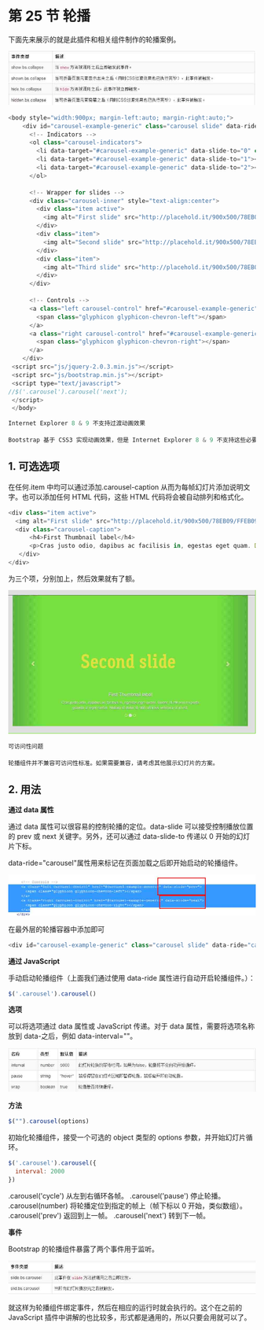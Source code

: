 # 第 25 节 轮播

下面先来展示的就是此插件和相关组件制作的轮播案例。

![](img/163.jpg)

```js
<body style="width:900px; margin-left:auto; margin-right:auto;">
    <div id="carousel-example-generic" class="carousel slide" data-ride="carousel">
      <!-- Indicators -->
      <ol class="carousel-indicators">
        <li data-target="#carousel-example-generic" data-slide-to="0" class="active"></li>
        <li data-target="#carousel-example-generic" data-slide-to="1"></li>
        <li data-target="#carousel-example-generic" data-slide-to="2"></li>
      </ol>

      <!-- Wrapper for slides -->
      <div class="carousel-inner" style="text-align:center">
        <div class="item active">
          <img alt="First slide" src="http://placehold.it/900x500/78EB09/FFEB09/&text=First slide" ></img>
        </div>
        <div class="item">
          <img alt="Second slide" src="http://placehold.it/900x500/78EB09/FFEB09/&text=Second slide" ></img>
        </div>
        <div class="item">
          <img alt="Third slide" src="http://placehold.it/900x500/78EB09/FFEB09/&text=Third slide"  ></img>
        </div>
      </div>

      <!-- Controls -->
      <a class="left carousel-control" href="#carousel-example-generic" data-slide="prev">
        <span class="glyphicon glyphicon-chevron-left"></span>
      </a>
      <a class="right carousel-control" href="#carousel-example-generic" data-slide="next">
        <span class="glyphicon glyphicon-chevron-right"></span>
      </a>
    </div>
 <script src="js/jquery-2.0.3.min.js"></script>
 <script src="js/bootstrap.min.js"></script>
 <script type="text/javascript">
//$('.carousel').carousel('next');
 </script>
 </body> 
```

```js
Internet Explorer 8 & 9 不支持过渡动画效果

Bootstrap 基于 CSS3 实现动画效果，但是 Internet Explorer 8 & 9 不支持这些必要的 CSS 属性。因此，使用这两种浏览器时将会丢失过渡动画效果。而且，Bootstrap 并不打算使用基于 jQuery 实现替代功能。 
```

## 1\. 可选选项

在任何.item 中均可以通过添加.carousel-caption 从而为每帧幻灯片添加说明文字。也可以添加任何 HTML 代码，这些 HTML 代码将会被自动排列和格式化。

```js
<div class="item active">
  <img alt="First slide" src="http://placehold.it/900x500/78EB09/FFEB09/&text=First slide" ></img>
  <div class="carousel-caption">
      <h4>First Thumbnail label</h4>
      <p>Cras justo odio, dapibus ac facilisis in, egestas eget quam. Donec id elit non mi porta gravida at eget metus. Nullam id dolor id nibh ultricies vehicula ut id elit.</p>
   </div>
</div> 
```

为三个项，分别加上，然后效果就有了额。

![](img/164.jpg)

```js
可访问性问题

轮播组件并不兼容可访问性标准。如果需要兼容，请考虑其他展示幻灯片的方案。 
```

## 2\. 用法

**通过 data 属性**

通过 data 属性可以很容易的控制轮播的定位。data-slide 可以接受控制播放位置的 prev 或 next 关键字。另外，还可以通过 data-slide-to 传递以 0 开始的幻灯片下标。

data-ride="carousel"属性用来标记在页面加载之后即开始启动的轮播组件。

![](img/165.jpg)

在最外层的轮播容器中添加即可

```js
<div id="carousel-example-generic" class="carousel slide" data-ride="carousel"> 
```

**通过 JavaScript**

手动启动轮播组件（上面我们通过使用 data-ride 属性进行自动开启轮播组件。）：

```js
$('.carousel').carousel() 
```

**选项**

可以将选项通过 data 属性或 JavaScript 传递。对于 data 属性，需要将选项名称放到 data-之后，例如 data-interval=""。

![](img/166.jpg)

**方法**

```js
$("").carousel(options) 
```

初始化轮播组件，接受一个可选的 object 类型的 options 参数，并开始幻灯片循环。

```js
$('.carousel').carousel({
  interval: 2000
}) 
```

.carousel('cycle') 从左到右循环各帧。 .carousel('pause') 停止轮播。 .carousel(number) 将轮播定位到指定的帧上（帧下标以 0 开始，类似数组）。 .carousel('prev') 返回到上一帧。 .carousel('next') 转到下一帧。

**事件**

Bootstrap 的轮播组件暴露了两个事件用于监听。

![](img/167.jpg)

就这样为轮播组件绑定事件，然后在相应的运行时就会执行的。这个在之前的 JavaScript 插件中讲解的也比较多，形式都是通用的，所以只要会用就可以了。